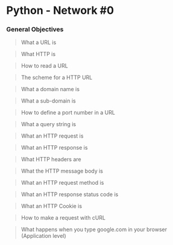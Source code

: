 # Python - Network #0

### General Objectives

> What a URL is

> What HTTP is

> How to read a URL

> The scheme for a HTTP URL

> What a domain name is

> What a sub-domain is

> How to define a port number in a URL

> What a query string is

> What an HTTP request is

> What an HTTP response is

> What HTTP headers are

> What the HTTP message body is

> What an HTTP request method is

> What an HTTP response status code is

> What an HTTP Cookie is

> How to make a request with cURL

> What happens when you type google.com in your browser (Application level)
